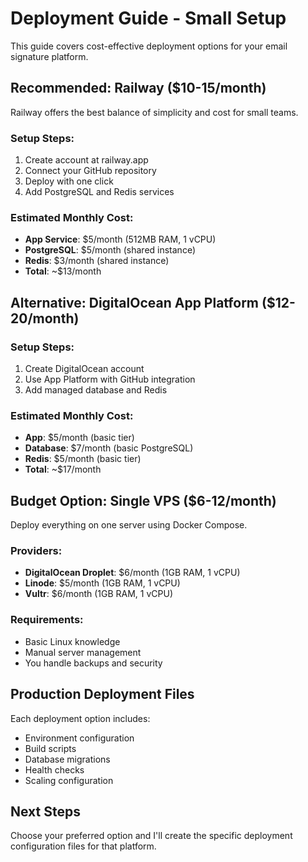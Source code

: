 # Deployment Guide - Small Setup

This guide covers cost-effective deployment options for your email signature platform.

## Recommended: Railway ($10-15/month)

Railway offers the best balance of simplicity and cost for small teams.

### Setup Steps:
1. Create account at railway.app
2. Connect your GitHub repository
3. Deploy with one click
4. Add PostgreSQL and Redis services

### Estimated Monthly Cost:
- **App Service**: $5/month (512MB RAM, 1 vCPU)
- **PostgreSQL**: $5/month (shared instance)
- **Redis**: $3/month (shared instance)
- **Total**: ~$13/month

## Alternative: DigitalOcean App Platform ($12-20/month)

### Setup Steps:
1. Create DigitalOcean account
2. Use App Platform with GitHub integration
3. Add managed database and Redis

### Estimated Monthly Cost:
- **App**: $5/month (basic tier)
- **Database**: $7/month (basic PostgreSQL)
- **Redis**: $5/month (basic tier)
- **Total**: ~$17/month

## Budget Option: Single VPS ($6-12/month)

Deploy everything on one server using Docker Compose.

### Providers:
- **DigitalOcean Droplet**: $6/month (1GB RAM, 1 vCPU)
- **Linode**: $5/month (1GB RAM, 1 vCPU)
- **Vultr**: $6/month (1GB RAM, 1 vCPU)

### Requirements:
- Basic Linux knowledge
- Manual server management
- You handle backups and security

## Production Deployment Files

Each deployment option includes:
- Environment configuration
- Build scripts
- Database migrations
- Health checks
- Scaling configuration

## Next Steps

Choose your preferred option and I'll create the specific deployment configuration files for that platform.
